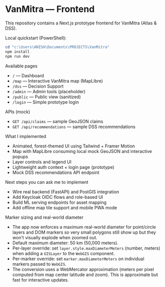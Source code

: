 
# VanMitra — Frontend

This repository contains a Next.js prototype frontend for VanMitra (Atlas & DSS).

Local quickstart (PowerShell):

```powershell
cd "c:\Users\ANISH\Documents\PROJECTS\VanMitra"
npm install
npm run dev
```

Available pages
- `/` — Dashboard
- `/map` — Interactive VanMitra map (MapLibre)
- `/dss` — Decision Support
- `/admin` — Admin tools (placeholder)
- `/public` — Public view (sanitized)
- `/login` — Simple prototype login

APIs (mock)
- `GET /api/claims` — sample GeoJSON claims
- `GET /api/recommendations` — sample DSS recommendations

What I implemented
- Animated, forest-themed UI using Tailwind + Framer Motion
- Map with MapLibre consuming local mock GeoJSON and interactive popups
- Layer controls and legend UI
- Lightweight auth context + login page (prototype)
- Mock DSS recommendations API endpoint

Next steps you can ask me to implement
- Wire real backend (FastAPI) and PostGIS integration
- Add Keycloak OIDC flows and role-based UI
- Build ML serving endpoints for asset mapping
- Add offline map tile support and mobile PWA mode
 
Marker sizing and real-world diameter
- The app now enforces a maximum real-world diameter for point/circle layers and DOM markers so very small polygons still show up but they won't visually explode when zoomed out.
- Default maximum diameter: 50 km (50,000 meters).
- Per-layer override: set `layer.style.maxDiameterMeters` (number, meters) when adding a `GISLayer` to the `WebGIS` component.
- Per-marker override: set `marker.maxDiameterMeters` on individual markers passed to `WebGIS`.
- The conversion uses a WebMercator approximation (meters per pixel computed from map center latitude and zoom). This is approximate but fast for interactive updates.
